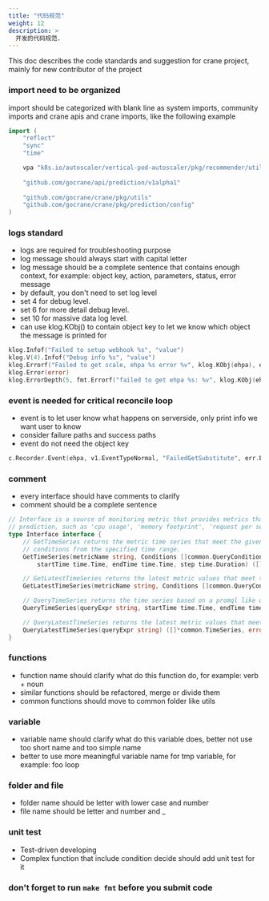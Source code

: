 ```yaml
---
title: "代码规范"
weight: 12
description: >
  开发的代码规范.
---
```


This doc describes the code standards and suggestion for crane project, mainly for new contributor of the project

### import need to be organized
import should be categorized with blank line as system imports, community imports and crane apis and crane imports, like the following example
```go
import (
	"reflect"
	"sync"
	"time"

	vpa "k8s.io/autoscaler/vertical-pod-autoscaler/pkg/recommender/util"
	
	"github.com/gocrane/api/prediction/v1alpha1"
	
	"github.com/gocrane/crane/pkg/utils"
	"github.com/gocrane/crane/pkg/prediction/config"
)
```

### logs standard
- logs are required for troubleshooting purpose
- log message should always start with capital letter
- log message should be a complete sentence that contains enough context, for example: object key, action, parameters, status, error message
- by default, you don't need to set log level
- set 4 for debug level.
- set 6 for more detail debug level.
- set 10 for massive data log level.
- can use klog.KObj() to contain object key to let we know which object the message is printed for
```go
klog.Infof("Failed to setup webhook %s", "value")
klog.V(4).Infof("Debug info %s", "value")
klog.Errorf("Failed to get scale, ehpa %s error %v", klog.KObj(ehpa), err)
klog.Error(error)
klog.ErrorDepth(5, fmt.Errorf("failed to get ehpa %s: %v", klog.KObj(ehpa), err))
```

### event is needed for critical reconcile loop
- event is to let user know what happens on serverside, only print info we want user to know
- consider failure paths and success paths
- event do not need the object key
```go
c.Recorder.Event(ehpa, v1.EventTypeNormal, "FailedGetSubstitute", err.Error())
```

### comment
- every interface should have comments to clarify 
- comment should be a complete sentence 
```go
// Interface is a source of monitoring metric that provides metrics that can be used for
// prediction, such as 'cpu usage', 'memory footprint', 'request per second (qps)', etc.
type Interface interface {
	// GetTimeSeries returns the metric time series that meet the given
	// conditions from the specified time range.
	GetTimeSeries(metricName string, Conditions []common.QueryCondition,
		startTime time.Time, endTime time.Time, step time.Duration) ([]*common.TimeSeries, error)

	// GetLatestTimeSeries returns the latest metric values that meet the given conditions.
	GetLatestTimeSeries(metricName string, Conditions []common.QueryCondition) ([]*common.TimeSeries, error)

	// QueryTimeSeries returns the time series based on a promql like query string.
	QueryTimeSeries(queryExpr string, startTime time.Time, endTime time.Time, step time.Duration) ([]*common.TimeSeries, error)

	// QueryLatestTimeSeries returns the latest metric values that meet the given query.
	QueryLatestTimeSeries(queryExpr string) ([]*common.TimeSeries, error)
}
```

### functions
- function name should clarify what do this function do, for example: verb + noun
- similar functions should be refactored, merge or divide them
- common functions should move to common folder like utils

### variable
- variable name should clarify what do this variable does, better not use too short name and too simple name
- better to use more meaningful variable name for tmp variable, for example: foo loop

### folder and file
- folder name should be letter with lower case and number
- file name should be letter and number and _

### unit test
- Test-driven developing
- Complex function that include condition decide should add unit test for it

### don't forget to run `make fmt` before you submit code

